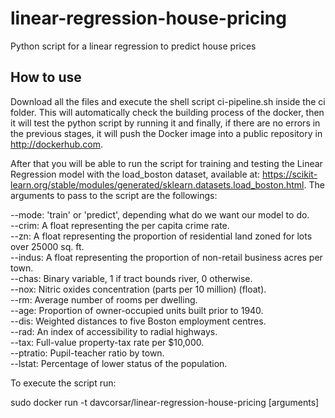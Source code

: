 # linear-regression-house-pricing
Python script for a linear regression to predict house prices

## How to use
Download all the files and execute the shell script ci-pipeline.sh inside the ci folder. This will automatically check the building process of the docker, then it will test the python script by running it and finally, if there are no errors in the previous stages, it will push the Docker image into a public repository in http://dockerhub.com.

After that you will be able to run the script for training and testing the Linear Regression model with the load_boston dataset, available at: https://scikit-learn.org/stable/modules/generated/sklearn.datasets.load_boston.html. The arguments to pass to the script are the followings:

--mode: 'train' or 'predict', depending what do we want our model to do.  
--crim: A float representing the per capita crime rate.  
--zn: A float representing the proportion of residential land zoned for lots over 25000 sq. ft.  
--indus: A float representing the proportion of non-retail business acres per town.  
--chas: Binary variable, 1 if tract bounds river, 0 otherwise.  
--nox: Nitric oxides concentration (parts per 10 million) (float).  
--rm: Average number of rooms per dwelling.  
--age: Proportion of owner-occupied units built prior to 1940.  
--dis: Weighted distances to five Boston employment centres.  
--rad: An index of accessibility to radial highways.  
--tax: Full-value property-tax rate per $10,000.  
--ptratio: Pupil-teacher ratio by town.  
--lstat: Percentage of lower status of the population.  

To execute the script run:

sudo docker run -t davcorsar/linear-regression-house-pricing [arguments]
